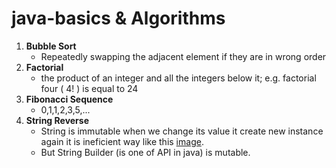 # java-basics & Algorithms

1. **Bubble Sort**
    - Repeatedly swapping the adjacent element if they are in wrong order
2. **Factorial**
    - the product of an integer and all the integers below it; e.g. factorial four ( 4! ) is equal to 24
3. **Fibonacci Sequence**
    - 0,1,1,2,3,5,...
3. **String Reverse**
    - String is immutable when we change its value it create new instance again it is ineficient way like this [image](https://www.google.com/search?q=string+is+immutable+in+java&tbm=isch&source=iu&ictx=1&fir=zPdP_ol9jDaHQM%253A%252Cpe-S9tCnoEhG9M%252C_&vet=1&usg=AI4_-kS3OOl946tZXD2k8-L5zk1Rkfm6zA&sa=X&ved=2ahUKEwjj8O_d1NvjAhUTGTQIHXxAAvEQ9QEwAHoECAkQAw&biw=1296&bih=669#imgdii=r7baudLc5npAqM:&imgrc=zPdP_ol9jDaHQM:&vet=1).
    - But String Builder (is one of API in java) is mutable.
